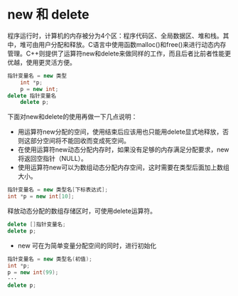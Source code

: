 # new 和 delete

程序运行时，计算机的内存被分为4个区：程序代码区、全局数据区、堆和栈。其中，堆可由用户分配和释放。C语言中使用函数malloc()和free()来进行动态内存管理。C++则提供了运算符new和delete来做同样的工作，而且后者比前者性能更优越，使用更灵活方便。


```c++
指针变量名 = new 类型
    int *p;
    p = new int;
delete 指针变量名
    delete p;
```

下面对new和delete的使用再做一下几点说明：

- 用运算符new分配的空间，使用结束后应该用也只能用delete显式地释放，否则这部分空间将不能回收而变成死空间。
- 在使用运算符new动态分配内存时，如果没有足够的内存满足分配要求，new将返回空指针（NULL）。
- 使用运算符new可以为数组动态分配内存空间，这时需要在类型后面加上数组大小。

```c++
指针变量名 = new 类型名[下标表达式];
int *p = new int[10];
```
 释放动态分配的数组存储区时，可使用delete运算符。

```c++
delete []指针变量名;
delete p;
```

- new 可在为简单变量分配空间的同时，进行初始化

```c++
指针变量名 = new 类型名(初值);
int *p;
p = new int(99);
···
delete p;
```